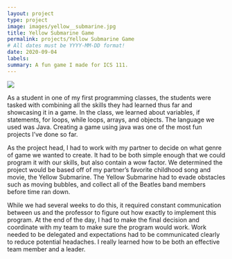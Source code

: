 ```yaml
---
layout: project
type: project
image: images/yellow__submarine.jpg
title: Yellow Submarine Game
permalink: projects/Yellow Submarine Game
# All dates must be YYYY-MM-DD format!
date: 2020-09-04
labels:
summary: A fun game I made for ICS 111.
---
```


<img class="ui medium right floated rounded image" src="{{ site.baseurl }}/images/yellow__submarine.jpg">

As a student in one of my first programming classes, the students were tasked with combining all the skills they had learned thus far and showcasing it in a game. In the class, we learned about variables, if statements, for loops, while loops, arrays, and objects. The language we used was Java. Creating a game using java was one of the most fun projects I’ve done so far. 

As the project head, I had to work with my partner to decide on what genre of game we wanted to create. It had to be both simple enough that we could program it with our skills, but also contain a wow factor. We determined the project would be based off of my partner’s favorite childhood song and movie, the Yellow Submarine. The Yellow Submarine had to evade obstacles such as moving bubbles, and collect all of the Beatles band members before time ran down. 

While we had several weeks to do this, it required constant communication between us and the professor to figure out how exactly to implement this program. At the end of the day, I had to make the final decision and coordinate with my team to make sure the program would work. Work needed to be delegated and expectations had to be communicated clearly to reduce potential headaches. I really learned how to be both an effective team member and a leader.


